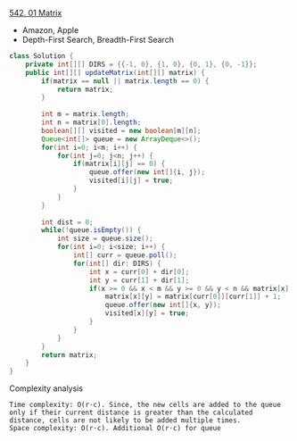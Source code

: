 [542. 01 Matrix](https://leetcode.com/problems/01-matrix/)

* Amazon, Apple
* Depth-First Search, Breadth-First Search


```java
class Solution {
    private int[][] DIRS = {{-1, 0}, {1, 0}, {0, 1}, {0, -1}};
    public int[][] updateMatrix(int[][] matrix) {
        if(matrix == null || matrix.length == 0) {
            return matrix;
        }
        
        int m = matrix.length;
        int n = matrix[0].length;
        boolean[][] visited = new boolean[m][n];
        Queue<int[]> queue = new ArrayDeque<>();
        for(int i=0; i<m; i++) {
            for(int j=0; j<n; j++) {
                if(matrix[i][j] == 0) {
                    queue.offer(new int[]{i, j});
                    visited[i][j] = true;
                }
            }
        }
        
        int dist = 0;
        while(!queue.isEmpty()) {
            int size = queue.size();
            for(int i=0; i<size; i++) {
                int[] curr = queue.poll();
                for(int[] dir: DIRS) {
                    int x = curr[0] + dir[0];
                    int y = curr[1] + dir[1];
                    if(x >= 0 && x < m && y >= 0 && y < n && matrix[x][y] == 1 && !visited[x][y]) {
                        matrix[x][y] = matrix[curr[0]][curr[1]] + 1;
                        queue.offer(new int[]{x, y});
                        visited[x][y] = true;
                    }
                }
            }
        }
        return matrix;
    }
}
```
Complexity analysis

    Time complexity: O(r⋅c). Since, the new cells are added to the queue only if their current distance is greater than the calculated distance, cells are not likely to be added multiple times.
    Space complexity: O(r⋅c). Additional O(r⋅c) for queue









